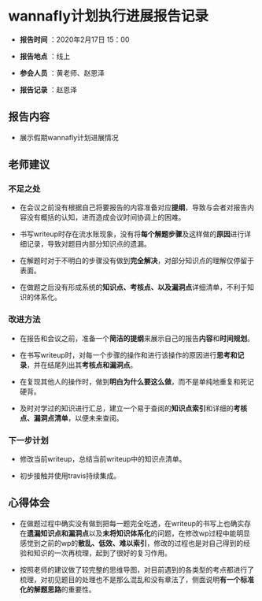 # wannafly计划执行进展报告记录

- **报告时间** ：2020年2月17日 15：00

- **报告地点** ：线上

- **参会人员** ：黄老师、赵恩泽

- **报告记录** ：赵恩泽

## 报告内容

- 展示假期wannafly计划进展情况

## 老师建议

### 不足之处

- 在会议之前没有根据自己将要报告的内容准备对应**提纲**，导致与会者对报告内容没有概括的认知，进而造成会议时间协调上的困难。

- 书写writeup时存在流水账现象，没有将**每个解题步骤**及这样做的**原因**进行详细记录，导致对题目内部分知识点的遗漏。

- 在解题时对于不明白的步骤没有做到**完全解决**，对部分知识点的理解仅停留于表面。

- 在做题之后没有形成系统的**知识点、考核点、以及漏洞点**详细清单，不利于知识的体系化。

### 改进方法

- 在报告和会议之前，准备一个**简洁的提纲**来展示自己的报告**内容**和**时间规划**。

- 在书写writeup时，对每一个步骤的操作和进行该操作的原因进行**思考和记录**，并在结尾列出其**考核点和漏洞点**。

- 在复现其他人的操作时，做到**明白为什么要这么做**，而不是单纯地重复和死记硬背。

- 及时对学过的知识进行汇总，建立一个易于查阅的**知识点索引**和详细的**考核点、漏洞点清单**，以便未来查阅。

### 下一步计划

- 修改当前writeup，总结当前writeup中的知识点清单。

- 初步接触并使用travis持续集成。

## 心得体会

- 在做题过程中确实没有做到把每一题完全吃透，在writeup的书写上也确实存在**遗漏知识点和漏洞点**以及**未将知识体系化**的问题，在修改wp过程中能明显感觉到之前的wp的**散乱、低效、难以索引**，修改的过程也是对自己得到的经验和知识的一次再梳理，起到了很好的复习作用。

- 按照老师的建议做了较完整的思维导图，对目前遇到的各类型的考点都进行了梳理，对初见题目的处理也不是那么混乱和没有章法了，侧面说明**有一个标准化的解题思路**的重要性。